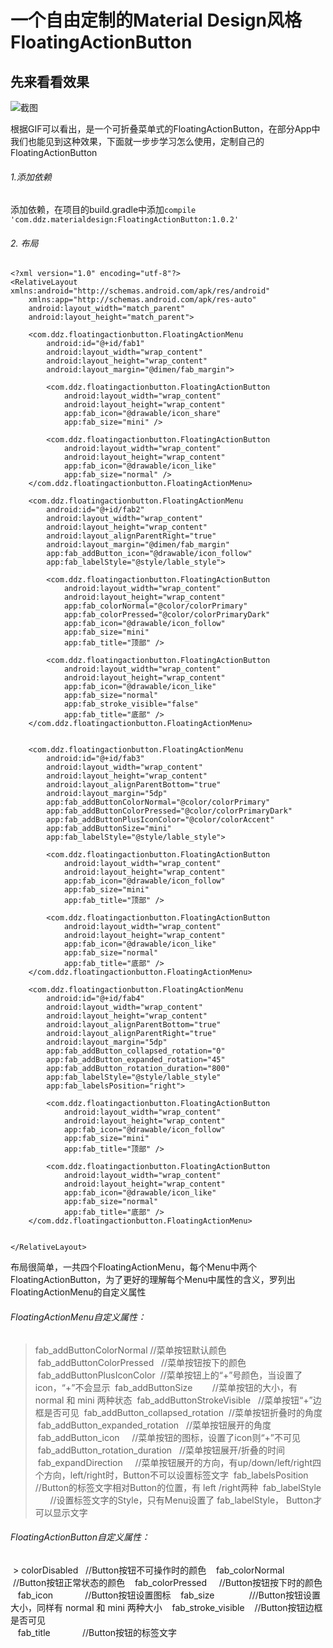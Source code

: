 一个自由定制的Material Design风格FloatingActionButton
== 
先来看看效果
-
![截图](https://github.com/dazhaoDai/FloatingActionButtonDemo/blob/master/src/main/java/com/ddz/pic/demo.gif)

根据GIF可以看出，是一个可折叠菜单式的FloatingActionButton，在部分App中我们也能见到这种效果，下面就一步步学习怎么使用，定制自己的FloatingActionButton

###### 1.添加依赖
添加依赖，在项目的build.gradle中添加```compile 'com.ddz.materialdesign:FloatingActionButton:1.0.2'```

###### 2. 布局
```
<?xml version="1.0" encoding="utf-8"?>
<RelativeLayout xmlns:android="http://schemas.android.com/apk/res/android"
    xmlns:app="http://schemas.android.com/apk/res-auto"
    android:layout_width="match_parent"
    android:layout_height="match_parent">

    <com.ddz.floatingactionbutton.FloatingActionMenu
        android:id="@+id/fab1"
        android:layout_width="wrap_content"
        android:layout_height="wrap_content"
        android:layout_margin="@dimen/fab_margin">

        <com.ddz.floatingactionbutton.FloatingActionButton
            android:layout_width="wrap_content"
            android:layout_height="wrap_content"
            app:fab_icon="@drawable/icon_share"
            app:fab_size="mini" />

        <com.ddz.floatingactionbutton.FloatingActionButton
            android:layout_width="wrap_content"
            android:layout_height="wrap_content"
            app:fab_icon="@drawable/icon_like"
            app:fab_size="normal" />
    </com.ddz.floatingactionbutton.FloatingActionMenu>

    <com.ddz.floatingactionbutton.FloatingActionMenu
        android:id="@+id/fab2"
        android:layout_width="wrap_content"
        android:layout_height="wrap_content"
        android:layout_alignParentRight="true"
        android:layout_margin="@dimen/fab_margin"
        app:fab_addButton_icon="@drawable/icon_follow"
        app:fab_labelStyle="@style/lable_style">

        <com.ddz.floatingactionbutton.FloatingActionButton
            android:layout_width="wrap_content"
            android:layout_height="wrap_content"
            app:fab_colorNormal="@color/colorPrimary"
            app:fab_colorPressed="@color/colorPrimaryDark"
            app:fab_icon="@drawable/icon_follow"
            app:fab_size="mini"
            app:fab_title="顶部" />

        <com.ddz.floatingactionbutton.FloatingActionButton
            android:layout_width="wrap_content"
            android:layout_height="wrap_content"
            app:fab_icon="@drawable/icon_like"
            app:fab_size="normal"
            app:fab_stroke_visible="false"
            app:fab_title="底部" />
    </com.ddz.floatingactionbutton.FloatingActionMenu>


    <com.ddz.floatingactionbutton.FloatingActionMenu
        android:id="@+id/fab3"
        android:layout_width="wrap_content"
        android:layout_height="wrap_content"
        android:layout_alignParentBottom="true"
        android:layout_margin="5dp"
        app:fab_addButtonColorNormal="@color/colorPrimary"
        app:fab_addButtonColorPressed="@color/colorPrimaryDark"
        app:fab_addButtonPlusIconColor="@color/colorAccent"
        app:fab_addButtonSize="mini"
        app:fab_labelStyle="@style/lable_style">

        <com.ddz.floatingactionbutton.FloatingActionButton
            android:layout_width="wrap_content"
            android:layout_height="wrap_content"
            app:fab_icon="@drawable/icon_follow"
            app:fab_size="mini"
            app:fab_title="顶部" />

        <com.ddz.floatingactionbutton.FloatingActionButton
            android:layout_width="wrap_content"
            android:layout_height="wrap_content"
            app:fab_icon="@drawable/icon_like"
            app:fab_size="normal"
            app:fab_title="底部" />
    </com.ddz.floatingactionbutton.FloatingActionMenu>

    <com.ddz.floatingactionbutton.FloatingActionMenu
        android:id="@+id/fab4"
        android:layout_width="wrap_content"
        android:layout_height="wrap_content"
        android:layout_alignParentBottom="true"
        android:layout_alignParentRight="true"
        android:layout_margin="5dp"
        app:fab_addButton_collapsed_rotation="0"
        app:fab_addButton_expanded_rotation="45"
        app:fab_addButton_rotation_duration="800"
        app:fab_labelStyle="@style/lable_style"
        app:fab_labelsPosition="right">

        <com.ddz.floatingactionbutton.FloatingActionButton
            android:layout_width="wrap_content"
            android:layout_height="wrap_content"
            app:fab_icon="@drawable/icon_follow"
            app:fab_size="mini"
            app:fab_title="顶部" />

        <com.ddz.floatingactionbutton.FloatingActionButton
            android:layout_width="wrap_content"
            android:layout_height="wrap_content"
            app:fab_icon="@drawable/icon_like"
            app:fab_size="normal"
            app:fab_title="底部" />
    </com.ddz.floatingactionbutton.FloatingActionMenu>


</RelativeLayout>

```

布局很简单，一共四个FloatingActionMenu，每个Menu中两个FloatingActionButton，为了更好的理解每个Menu中属性的含义，罗列出FloatingActionMenu的自定义属性

###### FloatingActionMenu自定义属性：
> fab_addButtonColorNormal  //菜单按钮默认颜色
  fab_addButtonColorPressed   //菜单按钮按下的颜色
  fab_addButtonPlusIconColor  //菜单按钮上的“+”号颜色，当设置了icon，“+”不会显示
  fab_addButtonSize        //菜单按钮的大小，有normal 和 mini 两种状态
  fab_addButtonStrokeVisible   //菜单按钮“+”边框是否可见
  fab_addButton_collapsed_rotation  //菜单按钮折叠时的角度
  fab_addButton_expanded_rotation   //菜单按钮展开的角度
  fab_addButton_icon     //菜单按钮的图标，设置了icon则“+”不可见
  fab_addButton_rotation_duration   //菜单按钮展开/折叠的时间
  fab_expandDirection     //菜单按钮展开的方向，有up/down/left/right四个方向，left/right时，Button不可以设置标签文字 
  fab_labelsPosition     //Button的标签文字相对Button的位置，有 left /right两种
  fab_labelStyle       //设置标签文字的Style，只有Menu设置了 fab_labelStyle， Button才可以显示文字
  
  ###### FloatingActionButton自定义属性：
  > colorDisabled   //Button按钮不可操作时的颜色
    fab_colorNormal      //Button按钮正常状态的颜色
    fab_colorPressed     //Button按钮按下时的颜色
    fab_icon              //Button按钮设置图标
    fab_size              ///Button按钮设置大小，同样有 normal 和 mini 两种大小
    fab_stroke_visible    //Button按钮边框是否可见  
    fab_title              //Button按钮的标签文字
